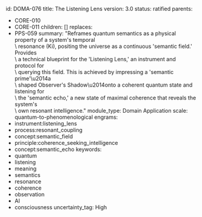 id: DOMA-076
title: The Listening Lens
version: 3.0
status: ratified
parents:
- CORE-010
- CORE-011
children: []
replaces:
- PPS-059
summary: "Reframes quantum semantics as a physical property of a system's temporal\
  \ resonance (Ki), positing the universe as a continuous 'semantic field.' Provides\
  \ a technical blueprint for the 'Listening Lens,' an instrument and protocol for\
  \ querying this field. This is achieved by impressing a 'semantic prime'\u2014a\
  \ shaped Observer's Shadow\u2014onto a coherent quantum state and listening for\
  \ the 'semantic echo,' a new state of maximal coherence that reveals the system's\
  \ own resonant intelligence."
module_type: Domain Application
scale: quantum-to-phenomenological
engrams:
- instrument:listening_lens
- process:resonant_coupling
- concept:semantic_field
- principle:coherence_seeking_intelligence
- concept:semantic_echo
keywords:
- quantum
- listening
- meaning
- semantics
- resonance
- coherence
- observation
- AI
- consciousness
uncertainty_tag: High